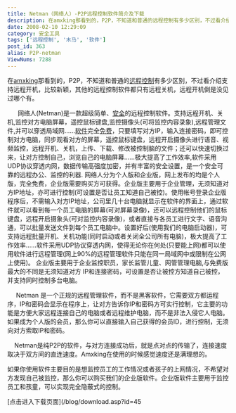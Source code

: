 ```yaml
---
title: Netman（网络人）-P2P远程控制软件简介及下载
description: 在amxking那看到的，P2P，不知道和普通的远程控制有多少区别，不过看介绍支持远程开机，比较新颖，其他的远程控制软件都只有远程关机，远程开机倒是没见过哪个有。     网络人(Netman)是一款超级简单、安全的远程控制软件。支持远程开机、关机,监控对方电脑屏幕，遥控鼠标键盘,监控摄像头(可将监控内容录象),远程管理文件,并可以穿透局域网……软件完全免费，只要填写对方IP，输入连接密码，即可控制对方电脑，同步观看对方的屏幕，遥控鼠标键盘，远程开启摄像头进行语音、视频监控，远程开机、关机，上传、下载、修改被控制脑的文件；还可以快速切换过来，让对方控制自己，浏览自己的电脑屏幕……极大提高了工作效率,软件采用UDP协议穿透内网，数据传输高强度加密，并有丰富的安全设置，是一个安全可靠的远程办公、监控的利器.
date: 2008-02-10 12:29:09
category: 安全工具
tags: ['远程控制', '木马', '软件']
post_id: 363
alias: P2P-netman
ViewNums: 7288
---
```


在[amxking](http://amxking.bokee.com )那看到的，P2P，不知道和普通的[远程控制](/tags/%E8%BF%9C%E7%A8%8B%E6%8E%A7%E5%88%B6)有多少区别，不过看介绍支持远程开机，比较新颖，其他的远程控制软件都只有远程关机，远程开机倒是没见过哪个有。

      网络人(Netman)是一款超级简单、[安全](/tags/%E5%AE%89%E5%85%A8)的远程控制软件。支持远程开机、关机,监控对方电脑屏幕，遥控鼠标键盘,监控摄像头(可将监控内容录象),远程管理文件,并可以穿透局域网……[软件](/tags/%E8%BD%AF%E4%BB%B6)完全[免费](/tags/%E5%85%8D%E8%B4%B9%E7%BD%91%E7%BB%9C%E8%B5%84%E6%BA%90)，只要填写对方IP，输入连接密码，即可控制对方电脑，同步观看对方的屏幕，遥控鼠标键盘，远程开启摄像头进行语音、视频监控，远程开机、关机，上传、下载、修改被控制脑的文件；还可以快速切换过来，让对方控制自己，浏览自己的电脑屏幕……极大提高了工作效率,软件采用UDP协议穿透内网，数据传输高强度加密，并有丰富的安全设置，是一个安全可靠的远程办公、监控的利器. 网络人分为个人版和企业版，网上发布的均是个人版，完全免费，企业版需要购买方可获得。企业版主要用于企业管理，无须知道对方IP地址，亦可进行控制(可设置是否让员工知道自己被控)。使用帐号登录企业版程序后，不需输入对方IP地址，公司里几十台电脑就显示在软件的界面上，通过软件就可以看到每一个员工电脑的屏幕(可对屏幕录像)，还可以远程控制他们的鼠标键盘，远程开启摄象头(可对监控内容录像)，或者直接与各员工进行文字、语音沟通，可以批量发送文件到每个员工电脑中。设置好后(使用我们的电脑启动器)，可支持远程批量开机、关机功能(同时启动或者关闭全公司所有电脑)，极大提高了工作效率……软件采用UDP协议穿透内网，使得无论你在何处(只要能上网)都可以使用软件进行远程管理(网上90%的远程管理软件只能在同一局域网中或限制在公网上使用)。 企业版主要用于企业监控职员，家长监管儿童、网管管理电脑,与免费版最大的不同是无须知道对方 IP和连接密码，可设置是否让被控方知道自己被控，并支持同时控制多台电脑。

     Netman 是一个正规的远程管理软件，而不是黑客软件，它需要双方都运程序，IP和密码会显示在程序上，让对方告诉你IP和密码方可实行控制，它主要的功能是方便大家远程连接自己的电脑或者远程维护电脑，而不是非法入侵它人电脑。如果成为个人版的会员，那么你可以直接输入自己获得的会员ID，进行控制，无须向对方索取IP和密码。

    Netman是纯P2P的软件，与对方连接成功后，就是点对点的传输了，连接速度取决于双方间的直连速度。Amxking在使用的时候感觉速度还是满理想的。

如果你使用软件主要目的是想监控员工的工作情况或者孩子的上网情况，不希望对方发现自己被监控，那么你可以购买我们的企业版软件。企业版软件主要用于监控员工和孩童，可以实现完全隐蔽式的控制。

[点击进入下载页面](/blog/download.asp?id=45

